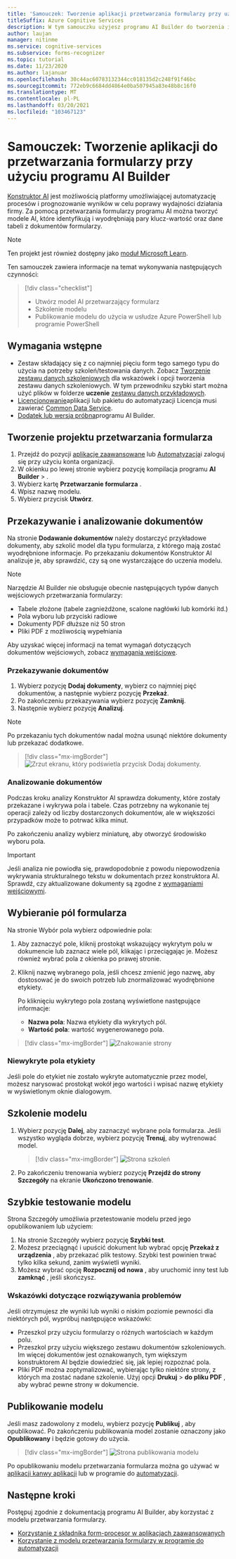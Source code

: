 ```yaml
---
title: 'Samouczek: Tworzenie aplikacji przetwarzania formularzy przy użyciu konstruktora AI — aparat rozpoznawania formularzy'
titleSuffix: Azure Cognitive Services
description: W tym samouczku użyjesz programu AI Builder do tworzenia i uczenia aplikacji do przetwarzania formularzy.
author: laujan
manager: nitinme
ms.service: cognitive-services
ms.subservice: forms-recognizer
ms.topic: tutorial
ms.date: 11/23/2020
ms.author: lajanuar
ms.openlocfilehash: 30c44ac60783132344cc018135d2c248f91f46bc
ms.sourcegitcommit: 772eb9c6684dd4864e0ba507945a83e48b8c16f0
ms.translationtype: MT
ms.contentlocale: pl-PL
ms.lasthandoff: 03/20/2021
ms.locfileid: "103467123"
---
```

# <a name="tutorial-create-a-form-processing-app-with-ai-builder"></a>Samouczek: Tworzenie aplikacji do przetwarzania formularzy przy użyciu programu AI Builder

[Konstruktor AI](/ai-builder/overview) jest możliwością platformy umożliwiającej automatyzację procesów i prognozowanie wyników w celu poprawy wydajności działania firmy. Za pomocą przetwarzania formularzy programu AI można tworzyć modele AI, które identyfikują i wyodrębniają pary klucz-wartość oraz dane tabeli z dokumentów formularzy.

> [!NOTE]
> Ten projekt jest również dostępny jako [moduł Microsoft Learn](/learn/modules/get-started-with-form-processing/).

Ten samouczek zawiera informacje na temat wykonywania następujących czynności:

> [!div class="checklist"]
> * Utwórz model AI przetwarzający formularz
> * Szkolenie modelu
> * Publikowanie modelu do użycia w usłudze Azure PowerShell lub programie PowerShell

## <a name="prerequisites"></a>Wymagania wstępne

* Zestaw składający się z co najmniej pięciu form tego samego typu do użycia na potrzeby szkoleń/testowania danych. Zobacz [Tworzenie zestawu danych szkoleniowych](./build-training-data-set.md) dla wskazówek i opcji tworzenia zestawu danych szkoleniowych. W tym przewodniku szybki start można użyć plików w folderze **uczenie** [zestawu danych przykładowych](https://go.microsoft.com/fwlink/?linkid=2128080).
* [Licencjonowanie](https://go.microsoft.com/fwlink/?linkid=2085130)aplikacji lub pakietu do automatyzacji Licencja musi zawierać [Common Data Service](https://powerplatform.microsoft.com/common-data-service/).
* [Dodatek lub wersja próbna](https://go.microsoft.com/fwlink/?LinkId=2113956&clcid=0x409)programu AI Builder.


## <a name="create-a-form-processing-project"></a>Tworzenie projektu przetwarzania formularza

1. Przejdź do pozycji [aplikacje zaawansowane](https://make.powerapps.com/) lub [Automatyzacja](https://flow.microsoft.com/signin)i zaloguj się przy użyciu konta organizacji.
1. W okienku po lewej stronie wybierz pozycję kompilacja programu **AI Builder**  >  .
1. Wybierz kartę **Przetwarzanie formularza** .
1. Wpisz nazwę modelu.
1. Wybierz przycisk **Utwórz**.

## <a name="upload-and-analyze-documents"></a>Przekazywanie i analizowanie dokumentów

Na stronie **Dodawanie dokumentów** należy dostarczyć przykładowe dokumenty, aby szkolić model dla typu formularza, z którego mają zostać wyodrębnione informacje. Po przekazaniu dokumentów Konstruktor AI analizuje je, aby sprawdzić, czy są one wystarczające do uczenia modelu.

> [!NOTE]
> Narzędzie AI Builder nie obsługuje obecnie następujących typów danych wejściowych przetwarzania formularzy:
>
> - Tabele złożone (tabele zagnieżdżone, scalone nagłówki lub komórki itd.)
> - Pola wyboru lub przyciski radiowe
> - Dokumenty PDF dłuższe niż 50 stron
> - Pliki PDF z możliwością wypełniania
>
> Aby uzyskać więcej informacji na temat wymagań dotyczących dokumentów wejściowych, zobacz [wymagania wejściowe](./overview.md#input-requirements).

### <a name="upload-your-documents"></a>Przekazywanie dokumentów

1. Wybierz pozycję **Dodaj dokumenty**, wybierz co najmniej pięć dokumentów, a następnie wybierz pozycję **Przekaż**.
1. Po zakończeniu przekazywania wybierz pozycję **Zamknij**.
1. Następnie wybierz pozycję **Analizuj**.

> [!NOTE] 
> Po przekazaniu tych dokumentów nadal można usunąć niektóre dokumenty lub przekazać dodatkowe.

> [!div class="mx-imgBorder"]
> ![Zrzut ekranu, który podświetla przycisk Dodaj dokumenty.](./media/tutorial-ai-builder/add-documents-page.png)

### <a name="analyze-your-documents"></a>Analizowanie dokumentów

Podczas kroku analizy Konstruktor AI sprawdza dokumenty, które zostały przekazane i wykrywa pola i tabele. Czas potrzebny na wykonanie tej operacji zależy od liczby dostarczonych dokumentów, ale w większości przypadków może to potrwać kilka minut.

Po zakończeniu analizy wybierz miniaturę, aby otworzyć środowisko wyboru pola.

> [!IMPORTANT]
> Jeśli analiza nie powiodła się, prawdopodobnie z powodu niepowodzenia wykrywania strukturalnego tekstu w dokumentach przez konstruktora AI. Sprawdź, czy aktualizowane dokumenty są zgodne z [wymaganiami wejściowymi](./overview.md#input-requirements).

## <a name="select-your-form-fields"></a>Wybieranie pól formularza

Na stronie Wybór pola wybierz odpowiednie pola:

1. Aby zaznaczyć pole, kliknij prostokąt wskazujący wykrytym polu w dokumencie lub zaznacz wiele pól, klikając i przeciągając je. Możesz również wybrać pola z okienka po prawej stronie.
1. Kliknij nazwę wybranego pola, jeśli chcesz zmienić jego nazwę, aby dostosować je do swoich potrzeb lub znormalizować wyodrębnione etykiety.

    Po kliknięciu wykrytego pola zostaną wyświetlone następujące informacje:

    - **Nazwa pola**: Nazwa etykiety dla wykrytych pól.
    - **Wartość pola**: wartość wygenerowanego pola.

> [!div class="mx-imgBorder"]
> ![Znakowanie strony](./media/tutorial-ai-builder/select-fields-page.png)

### <a name="label-undetected-fields"></a>Niewykryte pola etykiety

Jeśli pole do etykiet nie zostało wykryte automatycznie przez model, możesz narysować prostokąt wokół jego wartości i wpisać nazwę etykiety w wyświetlonym oknie dialogowym.

## <a name="train-your-model"></a>Szkolenie modelu

1. Wybierz pozycję **Dalej**, aby zaznaczyć wybrane pola formularza. Jeśli wszystko wygląda dobrze, wybierz pozycję **Trenuj**, aby wytrenować model.

    > [!div class="mx-imgBorder"]
    > ![Strona szkoleń](./media/tutorial-ai-builder/summary-train-page.png)
1. Po zakończeniu trenowania wybierz pozycję **Przejdź do strony Szczegóły** na ekranie **Ukończono trenowanie**.
## <a name="quick-test-your-model"></a>Szybkie testowanie modelu

Strona Szczegóły umożliwia przetestowanie modelu przed jego opublikowaniem lub użyciem:

1. Na stronie Szczegóły wybierz pozycję **Szybki test**.
2. Możesz przeciągnąć i upuścić dokument lub wybrać opcję **Przekaż z urządzenia** , aby przekazać plik testowy. Szybki test powinien trwać tylko kilka sekund, zanim wyświetli wyniki.
3. Możesz wybrać opcję **Rozpocznij od nowa** , aby uruchomić inny test lub **zamknąć** , jeśli skończysz.

### <a name="troubleshooting-tips"></a>Wskazówki dotyczące rozwiązywania problemów

Jeśli otrzymujesz złe wyniki lub wyniki o niskim poziomie pewności dla niektórych pól, wypróbuj następujące wskazówki:

- Przeszkol przy użyciu formularzy o różnych wartościach w każdym polu.
- Przeszkol przy użyciu większego zestawu dokumentów szkoleniowych. Im więcej dokumentów jest oznakowanych, tym większym konstruktorem AI będzie dowiedzieć się, jak lepiej rozpoznać pola.
- Pliki PDF można zoptymalizować, wybierając tylko niektóre strony, z których ma zostać nadane szkolenie. Użyj opcji **Drukuj**  >  **do pliku PDF** , aby wybrać pewne strony w dokumencie.

## <a name="publish-your-model"></a>Publikowanie modelu

Jeśli masz zadowolony z modelu, wybierz pozycję **Publikuj**  , aby opublikować. Po zakończeniu publikowania model zostanie oznaczony jako **Opublikowany** i będzie gotowy do użycia.

> [!div class="mx-imgBorder"]
> ![Strona publikowania modelu](./media/tutorial-ai-builder/model-page.png)

Po opublikowaniu modelu przetwarzania formularza można go używać w [aplikacji kanwy aplikacji](/ai-builder/form-processor-component-in-powerapps) lub w programie do [automatyzacji](/ai-builder/form-processing-model-in-flow).

## <a name="next-steps"></a>Następne kroki

Postępuj zgodnie z dokumentacją programu AI Builder, aby korzystać z modelu przetwarzania formularzy.

* [Korzystanie z składnika form-procesor w aplikacjach zaawansowanych](/ai-builder/form-processor-component-in-powerapps)
* [Korzystanie z modelu przetwarzania formularzy w programie do automatyzacji](/ai-builder/form-processing-model-in-flow)